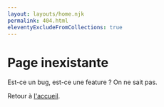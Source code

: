 ```yaml
---
layout: layouts/home.njk
permalink: 404.html
eleventyExcludeFromCollections: true
---
```

<h1>Page inexistante</h1>

<div class="postContent">
  <p>Est-ce un bug, est-ce une feature ? On ne sait pas.</p>

  <p>Retour à <a href="{{ '/' | url }}">l'accueil</a>.</p>
</div>
